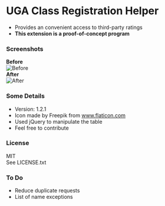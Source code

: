 # UGA Class Registration Helper
- Provides an convenient access to third-party ratings  
- **This extension is a proof-of-concept program**  


### Screenshots  
**Before**  
![Before](http://i.imgur.com/QrbO8J7.png)  
**After**  
![After](http://i.imgur.com/mqMOYP6.png)  

### Some Details
- Version: 1.2.1  
- Icon made by Freepik from www.flaticon.com  
- Used jQuery to manipulate the table
- Feel free to contribute  

### License  
MIT  
See LICENSE.txt


### To Do
- Reduce duplicate requests
- List of name exceptions
